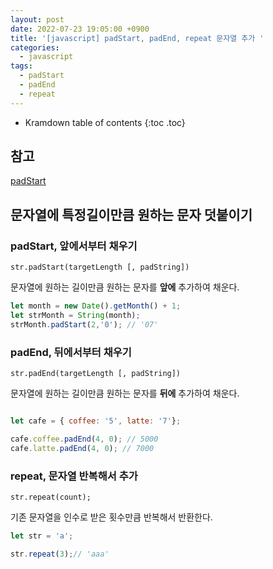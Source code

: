 ```yaml
---
layout: post
date: 2022-07-23 19:05:00 +0900
title: '[javascript] padStart, padEnd, repeat 문자열 추가 '
categories:
  - javascript
tags:
  - padStart
  - padEnd
  - repeat
---
```


* Kramdown table of contents
{:toc .toc}

## 참고 

[padStart](https://developer.mozilla.org/ko/docs/Web/JavaScript/Reference/Global_Objects/String/padStart)

## 문자열에 특정길이만큼 원하는 문자 덧붙이기

### padStart, 앞에서부터 채우기

`str.padStart(targetLength [, padString])`

문자열에 원하는 길이만큼 원하는 문자를 **앞에** 추가하여 채운다.

```js
let month = new Date().getMonth() + 1;
let strMonth = String(month);
strMonth.padStart(2,'0'); // '07'
````


### padEnd, 뒤에서부터 채우기

`str.padEnd(targetLength [, padString])`

문자열에 원하는 길이만큼 원하는 문자를 **뒤에** 추가하여 채운다.

```js

let cafe = { coffee: '5', latte: '7'};

cafe.coffee.padEnd(4, 0); // 5000
cafe.latte.padEnd(4, 0); // 7000

````


### repeat, 문자열 반복해서 추가 

`str.repeat(count);`


기존 문자열을 인수로 받은 횟수만큼 반복해서 반환한다. 

```js
let str = 'a';

str.repeat(3);// 'aaa'
```